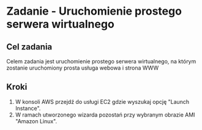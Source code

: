 # Zadanie - Uruchomienie prostego serwera wirtualnego  #

## Cel zadania ##
Celem zadania jest uruchomienie prostego serwera wirtualnego, na którym zostanie uruchomiony prosta usługa webowa i strona WWW

## Kroki ##
1. W konsoli AWS przejdź do usługi EC2 gdzie wyszukaj opcję "Launch Instance".
2. W ramach utworzonego wizarda pozostań przy wybranym obrazie AMI "Amazon Linux".
